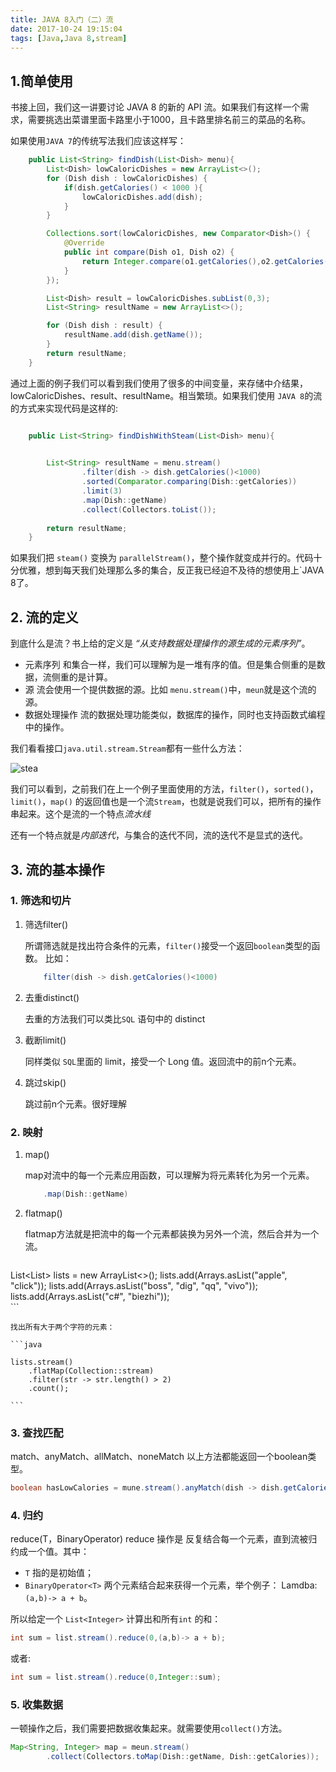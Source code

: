 ```yaml
---
title: JAVA 8入门（二）流
date: 2017-10-24 19:15:04
tags: [Java,Java 8,stream]
---
```


## 1.简单使用
书接上回，我们这一讲要讨论 JAVA 8 的新的 API 流。如果我们有这样一个需求，需要挑选出菜谱里面卡路里小于1000，且卡路里排名前三的菜品的名称。

<!--more-->

如果使用`JAVA 7`的传统写法我们应该这样写：

```java
    public List<String> findDish(List<Dish> menu){
        List<Dish> lowCaloricDishes = new ArrayList<>();
        for (Dish dish : lowCaloricDishes) {
            if(dish.getCalories() < 1000 ){
                lowCaloricDishes.add(dish);
            }
        }

        Collections.sort(lowCaloricDishes, new Comparator<Dish>() {
            @Override
            public int compare(Dish o1, Dish o2) {
                return Integer.compare(o1.getCalories(),o2.getCalories());
            }
        });

        List<Dish> result = lowCaloricDishes.subList(0,3);
        List<String> resultName = new ArrayList<>();

        for (Dish dish : result) {
            resultName.add(dish.getName());
        }
        return resultName;
    }
```

通过上面的例子我们可以看到我们使用了很多的中间变量，来存储中介结果，lowCaloricDishes、result、resultName。相当繁琐。如果我们使用 `JAVA 8`的流的方式来实现代码是这样的:

```java

    public List<String> findDishWithSteam(List<Dish> menu){
        

        List<String> resultName = menu.stream()
                .filter(dish -> dish.getCalories()<1000)
                .sorted(Comparator.comparing(Dish::getCalories))
                .limit(3)
                .map(Dish::getName)
                .collect(Collectors.toList());
        
        return resultName;
    }

```

如果我们把 `steam()` 变换为 `parallelStream()`，整个操作就变成并行的。代码十分优雅，想到每天我们处理那么多的集合，反正我已经迫不及待的想使用上`JAVA 8了。


## 2. 流的定义
到底什么是流？书上给的定义是 *“从支持数据处理操作的源生成的元素序列”*。

* 元素序列 和集合一样，我们可以理解为是一堆有序的值。但是集合侧重的是数据，流侧重的是计算。
* 源 流会使用一个提供数据的源。比如 `menu.stream()`中，`meun`就是这个流的源。
* 数据处理操作 流的数据处理功能类似，数据库的操作，同时也支持函数式编程中的操作。

我们看看接口`java.util.stream.Stream`都有一些什么方法：

![stea](http://upload-images.jianshu.io/upload_images/4268675-5584795be6e3b7e4.png?imageMogr2/auto-orient/strip%7CimageView2/2/w/1240)

我们可以看到，之前我们在上一个例子里面使用的方法，`filter()`，`sorted()`，`limit()`，`map()` 的返回值也是一个流`Stream`，也就是说我们可以，把所有的操作串起来。这个是流的一个特点*流水线*

还有一个特点就是*内部迭代*，与集合的迭代不同，流的迭代不是显式的迭代。

## 3. 流的基本操作

### 1. 筛选和切片
1. 筛选filter()
    
    所谓筛选就是找出符合条件的元素，`filter()`接受一个返回`boolean`类型的函数。
    比如：
    
    ```java
        filter(dish -> dish.getCalories()<1000)
    ```
2. 去重distinct()

    去重的方法我们可以类比`SQL` 语句中的 distinct
3. 截断limit()

    同样类似 `SQL`里面的 limit，接受一个 Long 值。返回流中的前n个元素。 
4. 跳过skip()
    
    跳过前n个元素。很好理解
    
### 2. 映射

1. map()

    map对流中的每一个元素应用函数，可以理解为将元素转化为另一个元素。

    ```java
        .map(Dish::getName)
    ```

2. flatmap()

    flatmap方法就是把流中的每一个元素都装换为另外一个流，然后合并为一个流。
    
    ```java
List<List<String>> lists = new ArrayList<>();
        lists.add(Arrays.asList("apple", "click"));
        lists.add(Arrays.asList("boss", "dig", "qq", "vivo"));
        lists.add(Arrays.asList("c#", "biezhi"));  
    ```
    
    找出所有大于两个字符的元素：
    
    ```java
    
    lists.stream()
        .flatMap(Collection::stream)
        .filter(str -> str.length() > 2)
        .count();
    
    ```
    
    

### 3. 查找匹配
match、anyMatch、allMatch、noneMatch
以上方法都能返回一个boolean类型。

```java
boolean hasLowCalories = mune.stream().anyMatch(dish -> dish.getCalories()<1000)    
```

### 4. 归约
reduce(T，BinaryOperator<T>)
reduce 操作是 反复结合每一个元素，直到流被归约成一个值。其中：
* `T` 指的是初始值； 
* `BinaryOperator<T>` 两个元素结合起来获得一个元素，举个例子：
Lamdba: `(a,b)-> a + b`。

所以给定一个 `List<Integer>` 计算出和所有`int` 的和：

```java
int sum = list.stream().reduce(0,(a,b)-> a + b);
```
或者:

```java
int sum = list.stream().reduce(0,Integer::sum);
```


### 5. 收集数据
一顿操作之后，我们需要把数据收集起来。就需要使用`collect()`方法。

```java
Map<String, Integer> map = meun.stream()
        .collect(Collectors.toMap(Dish::getName, Dish::getCalories));
        
```
